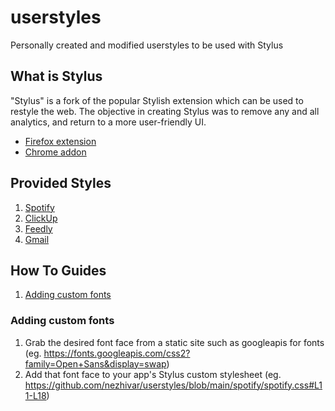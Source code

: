 # userstyles

Personally created and modified userstyles to be used with Stylus

## What is Stylus

"Stylus" is a fork of the popular Stylish extension which can be used to restyle the web. The objective in creating Stylus was to remove any and all analytics, and return to a more user-friendly UI.

- [Firefox extension](https://addons.mozilla.org/en-US/firefox/addon/styl-us/)
- [Chrome addon](https://chrome.google.com/webstore/detail/stylus/clngdbkpkpeebahjckkjfobafhncgmne?hl=en)

## Provided Styles

1. [Spotify](https://github.com/nezhivar/userstyles/tree/main/spotify)
2. [ClickUp](https://github.com/nezhivar/userstyles/tree/main/clickup)
3. [Feedly](https://github.com/nezhivar/userstyles/tree/main/feedly)
4. [Gmail](https://github.com/nezhivar/userstyles/tree/main/gmail)

## How To Guides

1. [Adding custom fonts](https://github.com/nezhivar/userstyles/blob/main/README.md#adding-custom-fonts)

### Adding custom fonts

1. Grab the desired font face from a static site such as googleapis for fonts (eg. https://fonts.googleapis.com/css2?family=Open+Sans&display=swap)
2. Add that font face to your app's Stylus custom stylesheet (eg. https://github.com/nezhivar/userstyles/blob/main/spotify/spotify.css#L11-L18)
